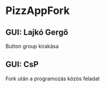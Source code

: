 # PizzAppFork
## GUI: Lajkó Gergő
Button group kirakása
## GUI: CsP
Fork után a programozás közös feladat

